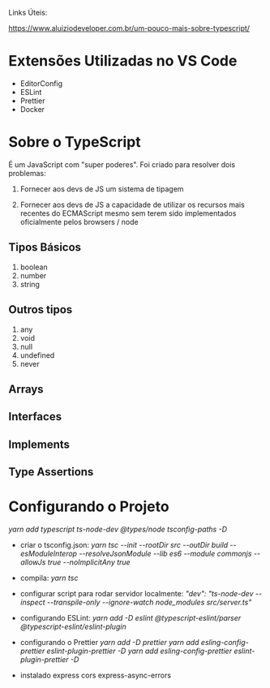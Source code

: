 Links Úteis:

https://www.aluiziodeveloper.com.br/um-pouco-mais-sobre-typescript/

# Extensões Utilizadas no VS Code

- EditorConfig
- ESLint
- Prettier
- Docker

# Sobre o TypeScript

É um JavaScript com "super poderes".
Foi criado para resolver dois problemas:

1. Fornecer aos devs de JS um sistema de tipagem

2. Fornecer aos devs de JS a capacidade de utilizar os recursos mais recentes do
   ECMAScript mesmo sem terem sido implementados oficialmente pelos browsers / node

## Tipos Básicos

1. boolean
2. number
3. string

## Outros tipos

1. any
2. void
3. null
4. undefined
5. never

## Arrays

## Interfaces

## Implements

## Type Assertions

# Configurando o Projeto

_yarn add typescript ts-node-dev @types/node tsconfig-paths -D_

- criar o tsconfig.json:
  _yarn tsc --init --rootDir src --outDir build --esModuleInterop --resolveJsonModule --lib es6 --module commonjs --allowJs true --noImplicitAny true_

- compila:
  _yarn tsc_

- configurar script para rodar servidor localmente:
  _"dev": "ts-node-dev --inspect --transpile-only --ignore-watch node_modules src/server.ts"_

- configurando ESLint:
  _yarn add -D eslint @typescript-eslint/parser @typescript-eslint/eslint-plugin_

- configurando o Prettier
  _yarn add -D prettier_
  _yarn add esling-config-prettier eslint-plugin-prettier -D_
  _yarn add esling-config-prettier eslint-plugin-prettier -D_

- instalado express cors express-async-errors
